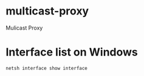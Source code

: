 # multicast-proxy
Mulicast Proxy


# Interface list on Windows
```shell
netsh interface show interface
```
